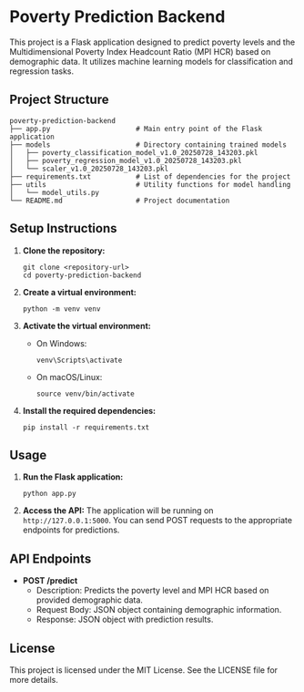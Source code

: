 # Poverty Prediction Backend

This project is a Flask application designed to predict poverty levels and the Multidimensional Poverty Index Headcount Ratio (MPI HCR) based on demographic data. It utilizes machine learning models for classification and regression tasks.

## Project Structure

```
poverty-prediction-backend
├── app.py                     # Main entry point of the Flask application
├── models                     # Directory containing trained models
│   ├── poverty_classification_model_v1.0_20250728_143203.pkl
│   ├── poverty_regression_model_v1.0_20250728_143203.pkl
│   └── scaler_v1.0_20250728_143203.pkl
├── requirements.txt           # List of dependencies for the project
├── utils                      # Utility functions for model handling
│   └── model_utils.py
└── README.md                  # Project documentation
```

## Setup Instructions

1. **Clone the repository:**
   ```
   git clone <repository-url>
   cd poverty-prediction-backend
   ```

2. **Create a virtual environment:**
   ```
   python -m venv venv
   ```

3. **Activate the virtual environment:**
   - On Windows:
     ```
     venv\Scripts\activate
     ```
   - On macOS/Linux:
     ```
     source venv/bin/activate
     ```

4. **Install the required dependencies:**
   ```
   pip install -r requirements.txt
   ```

## Usage

1. **Run the Flask application:**
   ```
   python app.py
   ```

2. **Access the API:**
   The application will be running on `http://127.0.0.1:5000`. You can send POST requests to the appropriate endpoints for predictions.

## API Endpoints

- **POST /predict**
  - Description: Predicts the poverty level and MPI HCR based on provided demographic data.
  - Request Body: JSON object containing demographic information.
  - Response: JSON object with prediction results.

## License

This project is licensed under the MIT License. See the LICENSE file for more details.
